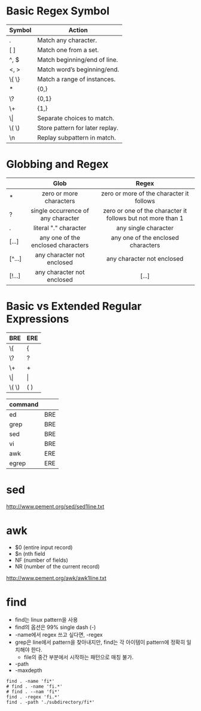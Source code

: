 # Basic Regex Symbol

| Symbol | Action |
|---|---|
| . | Match any character. |
| [ ] | Match one from a set. |
| ^, $ | Match beginning/end of line. |
| \<, \> | Match word’s beginning/end. |
| \\{ \\} | Match a range of instances. |
| * | \{0,\} |
| \\? | \{0,1\} |
| \\+ | \{1,\} |
| \\\| | Separate choices to match. |
| \\( \\) | Store pattern for later replay. |
| \n | Replay subpattern in match. |

# Globbing and Regex

| | Glob | Regex |
|--- | :---: | :---: |
| * | zero or more characters | zero or more of the character it follows |
| ? |	single occurrence of any character | zero or one of the character it follows but not more than 1 |
| . |	literal "." character | any single character |
| [...] | any one of the enclosed characters | any one of the enclosed characters |
| [^...] | any character not enclosed | any character not enclosed |
| [!...] | any character not enclosed | [...] |

# Basic vs Extended Regular Expressions

| BRE | ERE |
|---|---|
| \\{ | { |
| \\? | ? |
| \\+ | + |
| \\\| | \| |
| \\( \\) | ( ) |

| command | |
|---|---|
| ed | BRE |
| grep | BRE |
| sed | BRE |
| vi | BRE |
| awk | ERE |
| egrep | ERE |

# sed

http://www.pement.org/sed/sed1line.txt

# awk

* $0 (entire input record)
* $n (nth field
* NF (number of fields)
* NR (number of the current record)

http://www.pement.org/awk/awk1line.txt

# find

* find는 linux pattern을 사용
* find의 옵션은 99% single dash (-)
* -name에서 regex 쓰고 싶다면, -regex
* grep은 line에서 pattern을 찾아내지만, find는 각 아이템이 pattern에 정확히 일치해야 한다.
  * file의 중간 부분에서 시작하는 패턴으로 매칭 불가.
* -path
* -maxdepth

```
find . -name 'fi*'
# find . -name 'fi.*'
# find . --nam 'fi*'
find . -regex 'fi.*'
find . -path './subdirectory/fi*'
```
